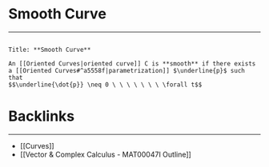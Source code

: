 # Smooth Curve
---
```ad-Definition

Title: **Smooth Curve**

An [[Oriented Curves|oriented curve]] C is **smooth** if there exists a [[Oriented Curves#^a5558f|parametrization]] $\underline{p}$ such that
$$\underline{\dot{p}} \neq 0 \ \ \ \ \ \ \ \forall t$$
```

# Backlinks
---
- [[Curves]]
- [[Vector & Complex Calculus - MAT00047I Outline]]

